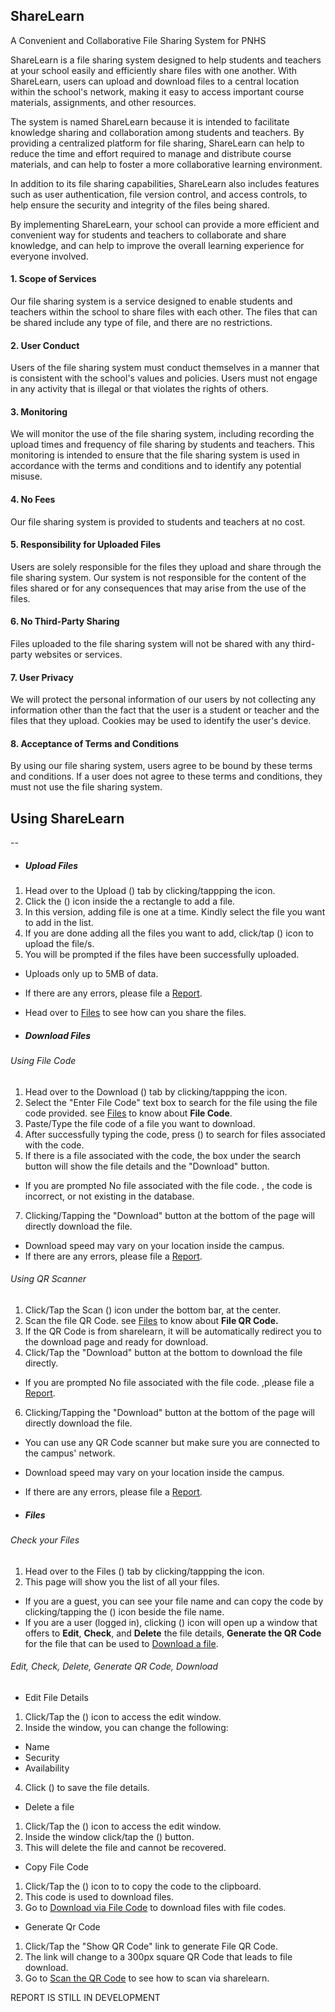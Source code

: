 ShareLearn
----------

A Convenient and Collaborative File Sharing System for PNHS

ShareLearn is a file sharing system designed to help students and teachers at your school easily and efficiently share files with one another. With ShareLearn, users can upload and download files to a central location within the school's network, making it easy to access important course materials, assignments, and other resources.

The system is named ShareLearn because it is intended to facilitate knowledge sharing and collaboration among students and teachers. By providing a centralized platform for file sharing, ShareLearn can help to reduce the time and effort required to manage and distribute course materials, and can help to foster a more collaborative learning environment.

In addition to its file sharing capabilities, ShareLearn also includes features such as user authentication, file version control, and access controls, to help ensure the security and integrity of the files being shared.

By implementing ShareLearn, your school can provide a more efficient and convenient way for students and teachers to collaborate and share knowledge, and can help to improve the overall learning experience for everyone involved.

#### 1\. Scope of Services

Our file sharing system is a service designed to enable students and teachers within the school to share files with each other. The files that can be shared include any type of file, and there are no restrictions.

#### 2\. User Conduct

Users of the file sharing system must conduct themselves in a manner that is consistent with the school's values and policies. Users must not engage in any activity that is illegal or that violates the rights of others.

#### 3\. Monitoring

We will monitor the use of the file sharing system, including recording the upload times and frequency of file sharing by students and teachers. This monitoring is intended to ensure that the file sharing system is used in accordance with the terms and conditions and to identify any potential misuse.

#### 4\. No Fees

Our file sharing system is provided to students and teachers at no cost.

#### 5\. Responsibility for Uploaded Files

Users are solely responsible for the files they upload and share through the file sharing system. Our system is not responsible for the content of the files shared or for any consequences that may arise from the use of the files.

#### 6\. No Third-Party Sharing

Files uploaded to the file sharing system will not be shared with any third-party websites or services.

#### 7\. User Privacy

We will protect the personal information of our users by not collecting any information other than the fact that the user is a student or teacher and the files that they upload. Cookies may be used to identify the user's device.

#### 8\. Acceptance of Terms and Conditions

By using our file sharing system, users agree to be bound by these terms and conditions. If a user does not agree to these terms and conditions, they must not use the file sharing system.

## Using ShareLearn
--

* ##### Upload Files
    

1.  Head over to the Upload () tab by clicking/tappping the icon.
2.  Click the () icon inside the a rectangle to add a file.
3.  In this version, adding file is one at a time. Kindly select the file you want to add in the list.
4.  If you are done adding all the files you want to add, click/tap () icon to upload the file/s.
5.  You will be prompted if the files have been successfully uploaded.

* Uploads only up to 5MB of data.
* If there are any errors, please file a [Report](#report-docs).
* Head over to [Files](#file-details-docs) to see how can you share the files.

  
* ##### Download Files
    

###### Using File Code

1.  Head over to the Download () tab by clicking/tappping the icon.
2.  Select the "Enter File Code" text box to search for the file using the file code provided. see [Files](#file-details-docs) to know about **File Code**.
3.  Paste/Type the file code of a file you want to download.
4.  After successfully typing the code, press () to search for files associated with the code.
5.  If there is a file associated with the code, the box under the search button will show the file details and the "Download" button.

* If you are prompted No file associated with the file code. , the code is incorrect, or not existing in the database.

7.  Clicking/Tapping the "Download" button at the bottom of the page will directly download the file.

* Download speed may vary on your location inside the campus.
* If there are any errors, please file a [Report](#report-docs).

  

###### Using QR Scanner

1.  Click/Tap the Scan () icon under the bottom bar, at the center.
2.  Scan the file QR Code. see [Files](#file-details-docs) to know about **File QR Code.**
3.  If the QR Code is from sharelearn, it will be automatically redirect you to the download page and ready for download.
4.  Click/Tap the "Download" button at the bottom to download the file directly.

* If you are prompted No file associated with the file code. ,please file a [Report](#report-docs).

6.  Clicking/Tapping the "Download" button at the bottom of the page will directly download the file.

* You can use any QR Code scanner but make sure you are connected to the campus' network.
* Download speed may vary on your location inside the campus.
* If there are any errors, please file a [Report](#report-docs).

* ##### Files
    

###### Check your Files

1.  Head over to the Files () tab by clicking/tappping the icon.
2.  This page will show you the list of all your files.

* If you are a guest, you can see your file name and can copy the code by clicking/tapping the () icon beside the file name.
* If you are a user (logged in), clicking () icon will open up a window that offers to **Edit**, **Check**, and **Delete** the file details, **Generate the QR Code** for the file that can be used to [Download a file](#file-download-qr-docs).

  

###### Edit, Check, Delete, Generate QR Code, Download

* Edit File Details

1.  Click/Tap the () icon to access the edit window.
2.  Inside the window, you can change the following:

* Name
* Security
* Availability

4.  Click () to save the file details.

* Delete a file

1.  Click/Tap the () icon to access the edit window.
2.  Inside the window click/tap the () button.
3.  This will delete the file and cannot be recovered.

* Copy File Code

1.  Click/Tap the () icon to to copy the code to the clipboard.
2.  This code is used to download files.
3.  Go to [Download via File Code](#file-download-filecode-docs) to download files with file codes.

* Generate Qr Code

1.  Click/Tap the "Show QR Code" link to generate File QR Code.
2.  The link will change to a 300px square QR Code that leads to file download.
3.  Go to [Scan the QR Code](#file-download-qr-docs) to see how to scan via sharelearn.

  

REPORT IS STILL IN DEVELOPMENT
